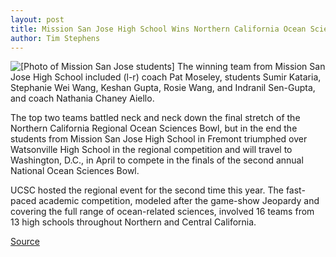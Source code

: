 ```yaml
---
layout: post
title: Mission San Jose High School Wins Northern California Ocean Sciences Bowl
author: Tim Stephens
---
```


![\[Photo of Mission San Jose students\]][1] The winning team from Mission San Jose High School included (l-r) coach Pat Moseley, students Sumir Kataria, Stephanie Wei Wang, Keshan Gupta, Rosie Wang, and Indranil Sen-Gupta, and coach Nathania Chaney Aiello.

The top two teams battled neck and neck down the final stretch of the Northern California Regional Ocean Sciences Bowl, but in the end the students from Mission San Jose High School in Fremont triumphed over Watsonville High School in the regional competition and will travel to Washington, D.C., in April to compete in the finals of the second annual National Ocean Sciences Bowl.

UCSC hosted the regional event for the second time this year. The fast-paced academic competition, modeled after the game-show Jeopardy and covering the full range of ocean-related sciences, involved 16 teams from 13 high schools throughout Northern and Central California.

[1]: http://www1.ucsc.edu/oncampus/currents/98-99/art/team.99-03-01.320.gif

[Source](http://www1.ucsc.edu/oncampus/currents/98-99/03-01/ocean.htm "Permalink to Northern California Ocean Sciences Bowl results; 03-01-99")
